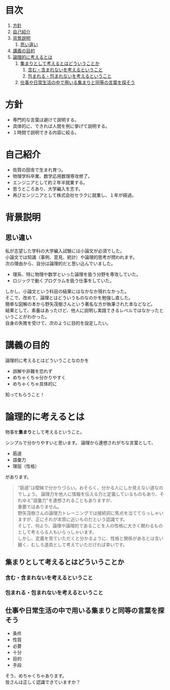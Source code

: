 # 目次
1. [方針](#方針)
1. [自己紹介](#自己紹介)
1. [背景説明](#背景説明)
    1. [思い違い](#思い違い)
1. [講義の目的](#講義の目的)
1. [論理的に考えるとは](#論理的に考えるとは)
    1. [集まりとして考えるとはどういうことか](#集まりとして考えるとはどういうことか)
        1. [含む・含まれないを考えるということ](#含む・含まれないを考えるということ)
        1. [包まれる・包まれないを考えるということ](#包まれる・包まれないを考えるということ)
    1. [仕事や日常生活の中で用いる集まりと同等の言葉を探そう](#仕事や日常生活の中で用いる集まりと同等の言葉を探そう)
# 方針
* 専門的な言葉は避けて説明する。
* 具体的に、できれば人間を例に挙げて説明する。
* １時間で説明できる内容に絞る。
# 自己紹介
* 佐賀の田舎で生まれ育つ。
* 物理学科卒業、数学応用数理専攻修了。
* エンジニアとして約２年半就業する。
* 思うところあり、大学編入を志す。
* 再びエンジニアとして株式会社セラクに就業し、１年が経過。
# 背景説明
## 思い違い
私が志望した学科の大学編入試験には小論文が必須でした。  
小論文では知識（事例、意見、統計）や論理的思考が問われます。  
次の理由から、自分は論理的だと思い込んでいました。  
* 理系、特に物理や数学といった論理を扱う分野を専攻していた。
* ロジックで動くプログラムを扱う仕事をしていた。

しかし、小論文という科目の結果にはなかなか現れなかった。  
そこで、改めて、論理とはどういうものなのかを勉強し直した。  
簡単な図解の本から野矢茂樹さんという著名な方が執筆された本などなど。  
結果として、素養はあったけど、他人に説明し実践できるレベルではなかったということがわかった。  
自身の失敗を受けて、次のように目的を設定したい。  
# 講義の目的
論理的に考えるとはどういうことなのかを  
* 誤解や非難を恐れず
* めちゃくちゃ分かりやすく
* めちゃくちゃ具体的に

知ってもらうこと！  
# 論理的に考えるとは
物事を**集まり**として考えるということ。  

シンプルで分かりやすいと思います。
論理から連想されがちな言葉として、
* 筋道
* 語彙力
* 理屈（性格）

があります。
> "筋道"は曖昧で分かりづらい。おそらく、分かる人にしか見えない道なのでしょう。
> 論理力を他人に情報を伝える力と定義しているものもあり、それゆえ"語彙力"を連想されることもありますが、  
> 重要ではありません。  
> 野矢茂樹さんの論理力トレーニングでは接続詞に焦点を当ててらっしゃいますが、正にそれが本質に近いものだという認識です。  
> そして、何より、論理や論理的であることを人の性格に大きく関わるものとして考えらる人もいらっしゃいます。  
> しかし、定義を見ていただくと分かるように、性格と関係があるとは言い難く、むしろ道具として考えていただければ幸いです。  
## 集まりとして考えるとはどういうことか
### 含む・含まれないを考えるということ
### 包まれる・包まれないを考えるということ
## 仕事や日常生活の中で用いる集まりと同等の言葉を探そう
* 条件
* 性質
* 必要
* 十分
* 目的
* 手段

そう、めちゃくちゃあります。  
皆さんは正しく認識できていますか？  
